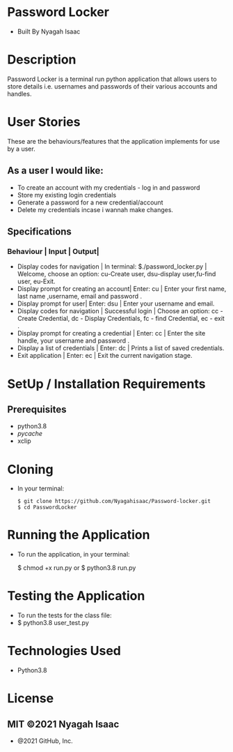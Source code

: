 # Password Locker
* Built By Nyagah Isaac

# Description

Password Locker is a terminal run python application that allows users to store details i.e. usernames and passwords of their various accounts and handles.

# User Stories

These are the behaviours/features that the application implements for use by a user.

## As a user I would like:

   * To create an account with my credentials - log in and password
   * Store my existing login credentials
   * Generate a password for a new credential/account
   * Delete my credentials incase i wannah make changes.

## Specifications

### Behaviour |	                    Input |	                                                       Output|
* Display codes for navigation |	In terminal: $./password_locker.py |	Welcome, choose an option: cu-Create user, dsu-display user,fu-find user, eu-Exit. 
* Display prompt for creating an account| 	Enter: cu |	Enter your first name, last name ,username, email and password .
* Display prompt for user| Enter: dsu |	Enter your  username and email.
* Display codes for navigation |	Successful login |	Choose an option: cc - Create Credential, dc - Display Credentials, fc - find Credential, ec - exit .
* Display prompt for creating a credential | 	Enter: cc |	Enter the site handle, your username and password .
* Display a list of credentials |	Enter: dc  |	Prints a list of saved credentials.
* Exit application  |	Enter: ec	 | Exit the current navigation stage.
# SetUp / Installation Requirements

## Prerequisites

  * python3.8
  * _pycache_
  * xclip

# Cloning
* In your terminal:

      $ git clone https://github.com/Nyagahisaac/Password-locker.git
      $ cd PasswordLocker

# Running the Application

 * To run the application, in your terminal:

      $ chmod +x run.py
      or
      $ python3.8  run.py

# Testing the Application

  * To run the tests for the class file:
  * $ python3.8 user_test.py

# Technologies Used

   * Python3.8

# License

## MIT ©2021 Nyagah Isaac


* @2021 GitHub, Inc.


